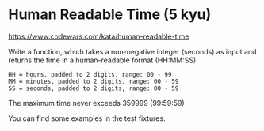 # Human Readable Time (5 kyu)

https://www.codewars.com/kata/human-readable-time

Write a function, which takes a non-negative integer (seconds) as input and returns the time in a human-readable format (HH:MM:SS)

```
HH = hours, padded to 2 digits, range: 00 - 99
MM = minutes, padded to 2 digits, range: 00 - 59
SS = seconds, padded to 2 digits, range: 00 - 59
```

The maximum time never exceeds 359999 (99:59:59)

You can find some examples in the test fixtures.
